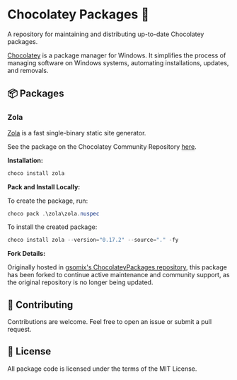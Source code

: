 # Chocolatey Packages 🍫

A repository for maintaining and distributing up-to-date Chocolatey packages.

[Chocolatey](https://chocolatey.org/) is a package manager for Windows. It simplifies the process of managing software on Windows systems, automating installations, updates, and removals.

## 📦 Packages

### Zola

[Zola](https://www.getzola.org/) is a fast single-binary static site generator.

See the package on the Chocolatey Community Repository [here](https://community.chocolatey.org/packages/zola).

**Installation:**

```powershell
choco install zola
```

**Pack and Install Locally:**

To create the package, run:

```powershell
choco pack .\zola\zola.nuspec
```

To install the created package:

```powershell
choco install zola --version="0.17.2" --source="." -fy
```

**Fork Details:**

Originally hosted in [gsomix's ChocolateyPackages repository](https://github.com/gsomix/ChocolateyPackages), this package has been forked to continue active maintenance and community support, as the original repository is no longer being updated.

## 👥 Contributing

Contributions are welcome. Feel free to open an issue or submit a pull request.

## 📄 License

All package code is licensed under the terms of the MIT License.
